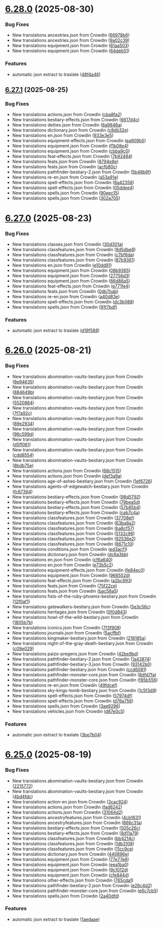# [6.28.0](https://github.com/allnnde/pf2e-esp-translation/compare/v6.27.1...v6.28.0) (2025-08-30)


### Bug Fixes

* New translations ancestries.json from Crowdin ([66978b6](https://github.com/allnnde/pf2e-esp-translation/commit/66978b65264aadd6d7be10ae990597b57d32c16d))
* New translations ancestries.json from Crowdin ([9a02c39](https://github.com/allnnde/pf2e-esp-translation/commit/9a02c398b97929b0171750cb82a4177c89d8a3d9))
* New translations equipment.json from Crowdin ([61aa503](https://github.com/allnnde/pf2e-esp-translation/commit/61aa503616fcecdac391eb703a7e46e10d62e54c))
* New translations equipment.json from Crowdin ([64deb51](https://github.com/allnnde/pf2e-esp-translation/commit/64deb51196b9c15cc8a0b1c8b392b187e77cc3d5))


### Features

* automatic json extract to traslate ([48f4a46](https://github.com/allnnde/pf2e-esp-translation/commit/48f4a46336ba0cc100e94d21fe2b67b2f0f83953))



## [6.27.1](https://github.com/allnnde/pf2e-esp-translation/compare/v6.27.0...v6.27.1) (2025-08-25)


### Bug Fixes

* New translations actions.json from Crowdin ([cba8fa2](https://github.com/allnnde/pf2e-esp-translation/commit/cba8fa28385bb9c78b5d6fd3d1fe43254f28dc79))
* New translations bestiary-effects.json from Crowdin ([6617d4c](https://github.com/allnnde/pf2e-esp-translation/commit/6617d4c2006281155b8ea53027ba4b49f402e427))
* New translations deities.json from Crowdin ([6a9846a](https://github.com/allnnde/pf2e-esp-translation/commit/6a9846a4e4f6249612fd0af5ce820628251a0ac0))
* New translations dictionary.json from Crowdin ([c8db32e](https://github.com/allnnde/pf2e-esp-translation/commit/c8db32ef4112a86c15f48043fe92b147f6ea065c))
* New translations en.json from Crowdin ([933e3e5](https://github.com/allnnde/pf2e-esp-translation/commit/933e3e57f91dbdd3701d8c78bed19eefea1054b0))
* New translations equipment-effects.json from Crowdin ([ea909b5](https://github.com/allnnde/pf2e-esp-translation/commit/ea909b5b768710069964ae21a5fb6aaf13872473))
* New translations equipment.json from Crowdin ([f1b08e4](https://github.com/allnnde/pf2e-esp-translation/commit/f1b08e49386e9189f5fd862733d2b6f50c03f89e))
* New translations equipment.json from Crowdin ([cbba9c0](https://github.com/allnnde/pf2e-esp-translation/commit/cbba9c0ac2173b49de1994ec219722bfaf3720a7))
* New translations feat-effects.json from Crowdin ([7b92484](https://github.com/allnnde/pf2e-esp-translation/commit/7b92484085e9d89b050a084ef7edb6f4c6cfeb19))
* New translations feats.json from Crowdin ([8794e8e](https://github.com/allnnde/pf2e-esp-translation/commit/8794e8e8b7c668d805d29ce6cadb9003fe4afb99))
* New translations feats.json from Crowdin ([acfb80c](https://github.com/allnnde/pf2e-esp-translation/commit/acfb80cbb2021afb168d6941dc78b77f1a99d71b))
* New translations pathfinder-bestiary-2.json from Crowdin ([5b48b9f](https://github.com/allnnde/pf2e-esp-translation/commit/5b48b9f8f3f1d7c3b37732d56011a8ee6e0b96e5))
* New translations re-en.json from Crowdin ([a53a91e](https://github.com/allnnde/pf2e-esp-translation/commit/a53a91e565393fa20c6e51a34e2bd91e089d8dcd))
* New translations spell-effects.json from Crowdin ([8a42358](https://github.com/allnnde/pf2e-esp-translation/commit/8a42358d80cfcd6a8b42d59cadd8c42f59b74cd3))
* New translations spell-effects.json from Crowdin ([05ddee4](https://github.com/allnnde/pf2e-esp-translation/commit/05ddee413ccde77061505f161acf268674462ba0))
* New translations spells.json from Crowdin ([90eec15](https://github.com/allnnde/pf2e-esp-translation/commit/90eec15df84a25269ceddb4d8e030667f835b528))
* New translations spells.json from Crowdin ([302a705](https://github.com/allnnde/pf2e-esp-translation/commit/302a70562f079e15ed625feedfe3804521311d31))



# [6.27.0](https://github.com/allnnde/pf2e-esp-translation/compare/v6.26.0...v6.27.0) (2025-08-23)


### Bug Fixes

* New translations classes.json from Crowdin ([30d301a](https://github.com/allnnde/pf2e-esp-translation/commit/30d301abebe6abb11adcf541913571b8a20e73bd))
* New translations classfeatures.json from Crowdin ([9d5dbe8](https://github.com/allnnde/pf2e-esp-translation/commit/9d5dbe8c493689ba2465fa391b952f5339c8184e))
* New translations classfeatures.json from Crowdin ([c7bf6da](https://github.com/allnnde/pf2e-esp-translation/commit/c7bf6dab2dbd9eefb4b6b816389aabc4ddb9e7ca))
* New translations classfeatures.json from Crowdin ([87b9361](https://github.com/allnnde/pf2e-esp-translation/commit/87b9361b0c4156c829692133d90cac44122f933b))
* New translations en.json from Crowdin ([e10dd91](https://github.com/allnnde/pf2e-esp-translation/commit/e10dd911279abceb54495cc6c4e8f603b537e5b1))
* New translations equipment.json from Crowdin ([08b9365](https://github.com/allnnde/pf2e-esp-translation/commit/08b936536f1a380eb5a2d91cb39cdcc6b0ea85c8))
* New translations equipment.json from Crowdin ([27756d3](https://github.com/allnnde/pf2e-esp-translation/commit/27756d33515c0bb0e420d530fd915e7cddfa38e0))
* New translations equipment.json from Crowdin ([66d86a5](https://github.com/allnnde/pf2e-esp-translation/commit/66d86a5e1b47f21f023d6ce365528d8315bb5f0f))
* New translations feat-effects.json from Crowdin ([e771fe4](https://github.com/allnnde/pf2e-esp-translation/commit/e771fe4bb3b8c11cb066655cc9b3a054f04926c0))
* New translations feats.json from Crowdin ([0db7bab](https://github.com/allnnde/pf2e-esp-translation/commit/0db7bab11c6e8b9779f38d44b08c9b663ffbc8a8))
* New translations re-en.json from Crowdin ([a40d83e](https://github.com/allnnde/pf2e-esp-translation/commit/a40d83e8a3fc70a688186ab3fd0089c1c9b28efc))
* New translations spell-effects.json from Crowdin ([dc3b088](https://github.com/allnnde/pf2e-esp-translation/commit/dc3b088522d7dcc7c5fe8478ac47f917c17f9ad9))
* New translations spells.json from Crowdin ([91f7bdf](https://github.com/allnnde/pf2e-esp-translation/commit/91f7bdf4f71284553aacf3743e2785b77b5975cc))


### Features

* automatic json extract to traslate ([d19f588](https://github.com/allnnde/pf2e-esp-translation/commit/d19f5884d1b3a5f312e43bba4d8b29b4c9cb12ad))



# [6.26.0](https://github.com/allnnde/pf2e-esp-translation/compare/v6.25.0...v6.26.0) (2025-08-21)


### Bug Fixes

* New translations abomination-vaults-bestiary.json from Crowdin ([8e94635](https://github.com/allnnde/pf2e-esp-translation/commit/8e9463503ba542bf63847e06c2a2280d4db5cb09))
* New translations abomination-vaults-bestiary.json from Crowdin ([884649b](https://github.com/allnnde/pf2e-esp-translation/commit/884649b13cf2599aafdecce94b4ba8841be3a691))
* New translations abomination-vaults-bestiary.json from Crowdin ([5520884](https://github.com/allnnde/pf2e-esp-translation/commit/55208845d6bc1db3eed1777b423ae8e98898e4da))
* New translations abomination-vaults-bestiary.json from Crowdin ([7f7a92c](https://github.com/allnnde/pf2e-esp-translation/commit/7f7a92c0de235fecfcba2a6206e5869e1d6a6262))
* New translations abomination-vaults-bestiary.json from Crowdin ([89e2934](https://github.com/allnnde/pf2e-esp-translation/commit/89e2934e0e30cf6b3d1bbeb6680fbe1536417615))
* New translations abomination-vaults-bestiary.json from Crowdin ([96c599d](https://github.com/allnnde/pf2e-esp-translation/commit/96c599d1cbc289ce079f29eb9c2f115892c910f8))
* New translations abomination-vaults-bestiary.json from Crowdin ([d5ff061](https://github.com/allnnde/pf2e-esp-translation/commit/d5ff061d9aa22941e6b41a99fa7a2bb59983f9d6))
* New translations abomination-vaults-bestiary.json from Crowdin ([cdd8554](https://github.com/allnnde/pf2e-esp-translation/commit/cdd8554d8d6d65e3c300f252e364220999b34d39))
* New translations abomination-vaults-bestiary.json from Crowdin ([8bdb75e](https://github.com/allnnde/pf2e-esp-translation/commit/8bdb75e399925746d1ea36640b0cccad32db82b0))
* New translations actions.json from Crowdin ([68c1515](https://github.com/allnnde/pf2e-esp-translation/commit/68c1515d0a37a703e6bc99cf3e664b9ee877710e))
* New translations actions.json from Crowdin ([def3a9a](https://github.com/allnnde/pf2e-esp-translation/commit/def3a9a1e22b7dacecebcfad16b113651243b1c0))
* New translations age-of-ashes-bestiary.json from Crowdin ([1ef6726](https://github.com/allnnde/pf2e-esp-translation/commit/1ef672625f3c4727ba9c64445b781889a97fe8e1))
* New translations agents-of-edgewatch-bestiary.json from Crowdin ([fc67364](https://github.com/allnnde/pf2e-esp-translation/commit/fc67364b1031fff0ab87597e32901475fd0a0e59))
* New translations bestiary-effects.json from Crowdin ([98d5792](https://github.com/allnnde/pf2e-esp-translation/commit/98d5792d8606103cd310cc0d530be1fff4c2b08b))
* New translations bestiary-effects.json from Crowdin ([79bea5d](https://github.com/allnnde/pf2e-esp-translation/commit/79bea5d2f6678a4ba21003a0de273c24f062a2ee))
* New translations bestiary-effects.json from Crowdin ([57b85b4](https://github.com/allnnde/pf2e-esp-translation/commit/57b85b4faec11618242271a17f82e08813949d58))
* New translations bestiary-effects.json from Crowdin ([cab7c4a](https://github.com/allnnde/pf2e-esp-translation/commit/cab7c4a932b2a83818942ddc147953037176f150))
* New translations classfeatures.json from Crowdin ([37708ef](https://github.com/allnnde/pf2e-esp-translation/commit/37708ef4be5512b7badc1fc90a75cee48462ee9f))
* New translations classfeatures.json from Crowdin ([63ba8a2](https://github.com/allnnde/pf2e-esp-translation/commit/63ba8a2d62a0136bcffc21972c20685050ad6b77))
* New translations classfeatures.json from Crowdin ([ba8cf57](https://github.com/allnnde/pf2e-esp-translation/commit/ba8cf57c5b142d0ceff07722fe869199f958abc1))
* New translations classfeatures.json from Crowdin ([5132c96](https://github.com/allnnde/pf2e-esp-translation/commit/5132c96b14132ac2e2ad873e8df55f1ae2bd480f))
* New translations classfeatures.json from Crowdin ([92536e2](https://github.com/allnnde/pf2e-esp-translation/commit/92536e26a22f97bece000cc2571bfd66cff9a934))
* New translations classfeatures.json from Crowdin ([8671c10](https://github.com/allnnde/pf2e-esp-translation/commit/8671c10f6a89cafcbc6cfbf8f2c084720756cc01))
* New translations conditions.json from Crowdin ([ed3acf1](https://github.com/allnnde/pf2e-esp-translation/commit/ed3acf18fb9b513e62c286cb80b8e30a56fc6b51))
* New translations dictionary.json from Crowdin ([dc6a3bb](https://github.com/allnnde/pf2e-esp-translation/commit/dc6a3bba29bd1b0b620a3e78a6050d3431b8cd6a))
* New translations en.json from Crowdin ([cf6a640](https://github.com/allnnde/pf2e-esp-translation/commit/cf6a64027e4e51358b04fe1c7e0c2e8a0673df85))
* New translations en.json from Crowdin ([e73b5c2](https://github.com/allnnde/pf2e-esp-translation/commit/e73b5c2e9b5d0e1daded3d63e732d57e9eeefc2a))
* New translations equipment-effects.json from Crowdin ([fe84ec0](https://github.com/allnnde/pf2e-esp-translation/commit/fe84ec07f7f09bc36682dba5ebac2cfa70a3af23))
* New translations equipment.json from Crowdin ([966552d](https://github.com/allnnde/pf2e-esp-translation/commit/966552dfa44afb41e0167672e5b0d21cda0ad722))
* New translations feat-effects.json from Crowdin ([a2bc993](https://github.com/allnnde/pf2e-esp-translation/commit/a2bc993cf02d1504e53b9b1615b2cda6068b6f40))
* New translations feats.json from Crowdin ([75f22ce](https://github.com/allnnde/pf2e-esp-translation/commit/75f22cea8bdfaf1e764feeba2f72303fa17f033b))
* New translations feats.json from Crowdin ([bac58a5](https://github.com/allnnde/pf2e-esp-translation/commit/bac58a5651c4d0183c25f5a57410bc16080f845b))
* New translations fists-of-the-ruby-phoenix-bestiary.json from Crowdin ([12f0af1](https://github.com/allnnde/pf2e-esp-translation/commit/12f0af1f1cadfd68dfc6cd83b4da07397f1c914d))
* New translations gatewalkers-bestiary.json from Crowdin ([5e3c56c](https://github.com/allnnde/pf2e-esp-translation/commit/5e3c56cf10cdadfe2966fe2e3b4701f70aaa9e5d))
* New translations heritages.json from Crowdin ([0f0d843](https://github.com/allnnde/pf2e-esp-translation/commit/0f0d8430cde9be170ef140a89e9af5519e371e2b))
* New translations howl-of-the-wild-bestiary.json from Crowdin ([1805b7b](https://github.com/allnnde/pf2e-esp-translation/commit/1805b7be5dafc3d5510211c1a5fd1b9b456a6291))
* New translations iconics.json from Crowdin ([7f3f908](https://github.com/allnnde/pf2e-esp-translation/commit/7f3f908cfb22401fd189ab9c43fcf55140f5bb25))
* New translations journals.json from Crowdin ([5acffbf](https://github.com/allnnde/pf2e-esp-translation/commit/5acffbf507dab68893bcfeed4e5995ba3e1e9929))
* New translations kingmaker-bestiary.json from Crowdin ([218185a](https://github.com/allnnde/pf2e-esp-translation/commit/218185a229f38a196a75d702e01fd3daf463ad13))
* New translations night-of-the-gray-death-bestiary.json from Crowdin ([c09e029](https://github.com/allnnde/pf2e-esp-translation/commit/c09e02947c2301a7778fffa4034f08effb38506d))
* New translations paizo-pregens.json from Crowdin ([42be9bd](https://github.com/allnnde/pf2e-esp-translation/commit/42be9bd5bb4dc9d9ebd069237c3d3feb5d75e9aa))
* New translations pathfinder-bestiary-2.json from Crowdin ([1a43874](https://github.com/allnnde/pf2e-esp-translation/commit/1a4387434cf0790c5a5f823931de041d6f23fee4))
* New translations pathfinder-bestiary-3.json from Crowdin ([93142b0](https://github.com/allnnde/pf2e-esp-translation/commit/93142b047898ce4d1b1ca542628845ed97587188))
* New translations pathfinder-bestiary.json from Crowdin ([ccd6081](https://github.com/allnnde/pf2e-esp-translation/commit/ccd6081489d1eacefc1496ad2cb9b91b954f32e2))
* New translations pathfinder-monster-core.json from Crowdin ([8dfd7fa](https://github.com/allnnde/pf2e-esp-translation/commit/8dfd7faff9f8931e3f4780c451b985c3c5ed54aa))
* New translations pathfinder-monster-core.json from Crowdin ([f85b556](https://github.com/allnnde/pf2e-esp-translation/commit/f85b556d5dd582772969183bdefd0335acb61300))
* New translations re-en.json from Crowdin ([49fdcef](https://github.com/allnnde/pf2e-esp-translation/commit/49fdcef5354c0c7d3b2a3aff45e170756f747406))
* New translations sky-kings-tomb-bestiary.json from Crowdin ([1c5f3d9](https://github.com/allnnde/pf2e-esp-translation/commit/1c5f3d963854ab4f5f98b7dcb3248498e1d1d111))
* New translations spell-effects.json from Crowdin ([57974df](https://github.com/allnnde/pf2e-esp-translation/commit/57974df301153c6cc781e64194e54568efb4caf6))
* New translations spell-effects.json from Crowdin ([d76a756](https://github.com/allnnde/pf2e-esp-translation/commit/d76a7567c604a756d6ea806f29e44d222fd4fa78))
* New translations spells.json from Crowdin ([3ae9296](https://github.com/allnnde/pf2e-esp-translation/commit/3ae92963c7bc48b9a7e9b62b42623cba1d94d362))
* New translations vehicles.json from Crowdin ([d87e0c5](https://github.com/allnnde/pf2e-esp-translation/commit/d87e0c51396325c0c207b3464980cddd0382ab28))


### Features

* automatic json extract to traslate ([3be7b04](https://github.com/allnnde/pf2e-esp-translation/commit/3be7b047ad9bdb8eb4a29b184a587c0861b53a5f))



# [6.25.0](https://github.com/allnnde/pf2e-esp-translation/compare/v6.24.3...v6.25.0) (2025-08-19)


### Bug Fixes

* New translations abomination-vaults-bestiary.json from Crowdin ([2215772](https://github.com/allnnde/pf2e-esp-translation/commit/221577201f302965b828aeef5af847d9d5ccf5d6))
* New translations abomination-vaults-bestiary.json from Crowdin ([4bd4fdc](https://github.com/allnnde/pf2e-esp-translation/commit/4bd4fdcb37d7b3c80b146078c9e8838c531adf72))
* New translations action-en.json from Crowdin ([3cac924](https://github.com/allnnde/pf2e-esp-translation/commit/3cac9244b6d7eba6a0803d6e9944899c3c50ba64))
* New translations actions.json from Crowdin ([fad6242](https://github.com/allnnde/pf2e-esp-translation/commit/fad6242018e5fa0265d99fd3522614e55d88089a))
* New translations actions.json from Crowdin ([31064d2](https://github.com/allnnde/pf2e-esp-translation/commit/31064d2af5a59398ba92dde063e1caa9d04d07ab))
* New translations ancestryfeatures.json from Crowdin ([4cb1631](https://github.com/allnnde/pf2e-esp-translation/commit/4cb163182bd66cac6e24222aebe48dfa89cafb2e))
* New translations ancestryfeatures.json from Crowdin ([866c31a](https://github.com/allnnde/pf2e-esp-translation/commit/866c31a2a7e3523ff1c1c89ff76a1224b621c0d6))
* New translations bestiary-effects.json from Crowdin ([505c26c](https://github.com/allnnde/pf2e-esp-translation/commit/505c26c244f62a57c0b97db033738219fb0491c8))
* New translations bestiary-effects.json from Crowdin ([8d11a79](https://github.com/allnnde/pf2e-esp-translation/commit/8d11a792da1cced37cb3ac20c8e0cd376b850fa1))
* New translations classfeatures.json from Crowdin ([bb4214c](https://github.com/allnnde/pf2e-esp-translation/commit/bb4214ce92ec05b3b0d9e0ef7e540deb1ce70d3d))
* New translations classfeatures.json from Crowdin ([1db3108](https://github.com/allnnde/pf2e-esp-translation/commit/1db31082469842a133392de8e9f04bf7c9d9869a))
* New translations classfeatures.json from Crowdin ([11cc9ce](https://github.com/allnnde/pf2e-esp-translation/commit/11cc9ce82500cd60119abc24b8f6f3f396568c6c))
* New translations dictionary.json from Crowdin ([440896e](https://github.com/allnnde/pf2e-esp-translation/commit/440896e0aff3012ae259508bb322bcb7b69e5057))
* New translations equipment.json from Crowdin ([77e77e8](https://github.com/allnnde/pf2e-esp-translation/commit/77e77e854ed7c4ac7c4f8e7791e5a6d46f6eb890))
* New translations equipment.json from Crowdin ([eea1ba0](https://github.com/allnnde/pf2e-esp-translation/commit/eea1ba0eb7c7f27f8f4b3b57a06d789e688eaea4))
* New translations equipment.json from Crowdin ([9c1012d](https://github.com/allnnde/pf2e-esp-translation/commit/9c1012d2a6f2df2611d9aff902477fc2d824588a))
* New translations equipment.json from Crowdin ([cfe844d](https://github.com/allnnde/pf2e-esp-translation/commit/cfe844d092e0167cde09ecc2661b614088ca4ec8))
* New translations other-effects.json from Crowdin ([765cda1](https://github.com/allnnde/pf2e-esp-translation/commit/765cda10f94eff01d9794aa9d07a786950092f92))
* New translations pathfinder-bestiary-2.json from Crowdin ([e26c4d2](https://github.com/allnnde/pf2e-esp-translation/commit/e26c4d2cd9d27654e9052a846214620c9bf09ef1))
* New translations pathfinder-monster-core.json from Crowdin ([e6c7cb5](https://github.com/allnnde/pf2e-esp-translation/commit/e6c7cb50e09675b35d61fb8b4d6c6a8db00303a4))
* New translations spells.json from Crowdin ([2a40dfd](https://github.com/allnnde/pf2e-esp-translation/commit/2a40dfd7080b2708736f8c59e083a0151f0841b8))


### Features

* automatic json extract to traslate ([1aedaae](https://github.com/allnnde/pf2e-esp-translation/commit/1aedaae6451846e256d2974a5f64e5fb1791d457))



